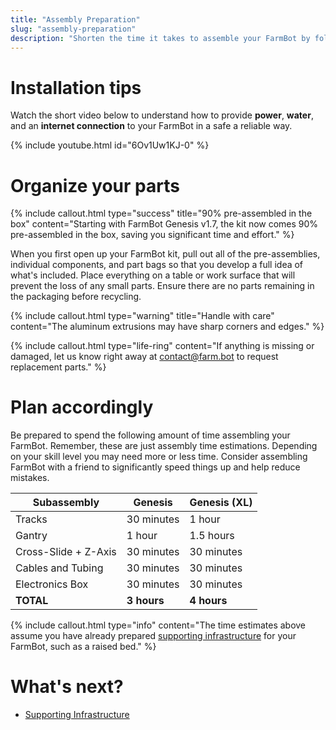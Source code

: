 ```yaml
---
title: "Assembly Preparation"
slug: "assembly-preparation"
description: "Shorten the time it takes to assemble your FarmBot by following these preliminary steps"
---
```


# Installation tips

Watch the short video below to understand how to provide **power**, **water**, and an **internet connection** to your FarmBot in a safe a reliable way.

{% include youtube.html id="6Ov1Uw1KJ-0" %}

# Organize your parts

{%
include callout.html
type="success"
title="90% pre-assembled in the box"
content="Starting with FarmBot Genesis v1.7, the kit now comes 90% pre-assembled in the box, saving you significant time and effort."
%}

When you first open up your FarmBot kit, pull out all of the pre-assemblies, individual components, and part bags so that you develop a full idea of what's included. Place everything on a table or work surface that will prevent the loss of any small parts. Ensure there are no parts remaining in the packaging before recycling.

{%
include callout.html
type="warning"
title="Handle with care"
content="The aluminum extrusions may have sharp corners and edges."
%}

{%
include callout.html
type="life-ring"
content="If anything is missing or damaged, let us know right away at [contact@farm.bot](mailto:contact@farm.bot) to request replacement parts."
%}

# Plan accordingly

Be prepared to spend the following amount of time assembling your FarmBot. Remember, these are just assembly time estimations. Depending on your skill level you may need more or less time. Consider assembling FarmBot with a friend to significantly speed things up and help reduce mistakes.

|Subassembly          |Genesis     |Genesis (XL) |
|---------------------|------------|-------------|
|Tracks               |30 minutes  |1 hour
|Gantry               |1 hour      |1.5 hours
|Cross-Slide + Z-Axis |30 minutes  |30 minutes
|Cables and Tubing    |30 minutes  |30 minutes
|Electronics Box      |30 minutes  |30 minutes
|**TOTAL**            |**3 hours** |**4 hours**

{%
include callout.html
type="info"
content="The time estimates above assume you have already prepared [supporting infrastructure](../supporting-infrastructure.md) for your FarmBot, such as a raised bed."
%}


# What's next?

 * [Supporting Infrastructure](../supporting-infrastructure.md)
